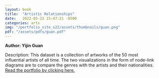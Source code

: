 ```yaml
---
layout: book
title:  "Artistic Relationships"
date:   2022-05-22 15:47:21 -0500
categories: arts
img: "/portfolio_site_s22/assets/thumbnails/guan.png"
pdf: "/assets/pdfs/guan.pdf"
---
```


<b>Author: Yijin Guan</b>

Description: This dataset is a collection of artworks of the 50 most influential artists of all time. The two
visualizations in the form of node-link diagrams are to compare the genres with the artists
and their nationalities.
 <a href="{{ page.pdf | relative_url }}">Read the portfolio by clicking here.</a>

[jekyll-docs]: https://jekyllrb.com/docs/home
[jekyll-gh]:   https://github.com/jekyll/jekyll
[jekyll-talk]: https://talk.jekyllrb.com/
